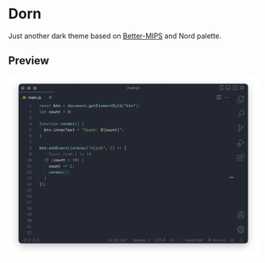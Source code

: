 # Dorn
Just another dark theme based on  [Better-MIPS](https://github.com/vasilescur/vscode-Better-MIPS)
and Nord palette.

## Preview
![preview](https://github.com/the3ash/vscode-theme-dorn/blob/main/images/preview.png?raw=true)
